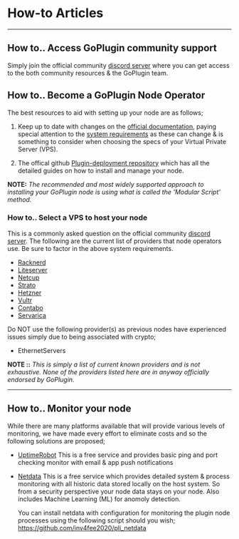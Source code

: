 # How-to Articles

---

## How to.. Access GoPlugin community support

Simply join the official community [discord server](discord.gg/PtSFYtMkCu) where you can get access to the both community resources & the GoPlugin team.


## How to.. Become a GoPlugin Node Operator


The best resources to aid with setting up your node are as follows;

  1. Keep up to date with changes on the [official documentation](https://docs.goplugin.co/), paying special attention to the [system requirements](https://docs.goplugin.co/plugin-installations/how-to-install-plugin-node#system-requirements) as these can change & is something to consider when choosing the specs of your Virtual Private Server (VPS).

  2. The offical github [Plugin-deployment repository](https://github.com/GoPlugin/plugin-deployment) which has all the detailed guides on how to install and manage your node.

**NOTE:** _The recommended and most widely supported approach to installing your GoPlugin node is using what is called the 'Modular Script' method._

### How to.. Select a VPS to host your node

This is a commonly asked question on the official community [discord server](discord.gg/PtSFYtMkCu). The following are the current list of providers that node operators use. Be sure to factor in the above system requirements.

  - [Racknerd](https://tinyurl.com/BlackFridayPLI)
  - [Liteserver](https://liteserver.nl/nvme-ssd-vps/)
  - [Netcup](https://www.netcup.de/vserver/vps.php#v-server-details)
  - [Strato](https://www.strato.de/server/linux-vserver/)
  - [Hetzner](https://www.hetzner.com/cloud)
  - [Vultr](https://www.vultr.com/)
  - [Contabo](https://contabo.com/)
  - [Servarica](https://servarica.com/)


Do NOT use the following provider(s) as previous nodes have experienced issues simply due to being associated with crypto;
  - EthernetServers


**NOTE ::** _This is simply a list of current known providers and is not exhaustive. None of the providers listed here are in anyway officially endorsed by GoPlugin._

---


## How to.. Monitor your node

While there are many platforms available that will provide various levels of monitoring, we have made every effort to eliminate costs and so the following solutions are proposed;

  - [UptimeRobot](https://uptimerobot.com/)
     This is a free service and provides basic ping and port checking monitor with email & app push notifications

  - [Netdata](https://www.netdata.cloud/)
     This is a free service which provides detailed system & process monitoring with all historic data stored locally on the host system. So from a security perspective your node data stays on your node. Also includes Machine Learning (ML) for anomoly detection.

    You can install netdata with configuration for monitoring the plugin node processes using the following script should you wish;
    https://github.com/inv4fee2020/pli_netdata
    
